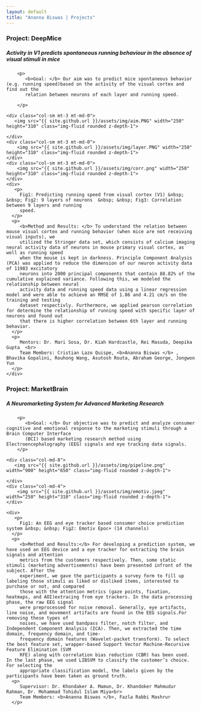 ```yaml
---
layout: default
title: "Ananna Biswas | Projects"
---
```


<div class="row gx-5 mb-5">
   
   <h3 class="fw-bold border-bottom pb-3 mb-5">Project: DeepMice</h3>
           <h5> Activity in V1 predicts spontaneous running behaviour in the absence of visual stimuli in mice </h5>
   
        <p>  
           <b>Goal: </b> Our aim was to predict mice spontaneous behavior (e.g. running speed)based on the activity of the visual cortex and find out the
           relation between neurons of each layer and running speed.
           
        </p>   
   
    <div class="col-sm mt-3 mt-md-0">
       <img src="{{ site.github.url }}/assets/img/aim.PNG" width="250" height="310" class="img-fluid rounded z-depth-1">
     
    </div>
    <div class="col-sm mt-3 mt-md-0">
        <img src="{{ site.github.url }}/assets/img/layer.PNG" width="250" height="310" class="img-fluid rounded z-depth-1"> 
    </div>
    <div class="col-sm mt-3 mt-md-0">
        <img src="{{ site.github.url }}/assets/img/corr.png" width="250" height="310" class="img-fluid rounded z-depth-1">
    </div>
    <div>
       <p>
         Fig1: Predicting running speed from visual cortex (V1) &nbsp; &nbsp; Fig2: 9 layers of neurons  &nbsp; &nbsp; Fig3: Correlation between 9 layers and running
         speed.
      </p>  
      <p>
         <b>Method and Results: </b> To understand the relation between mouse visual cortex and running behavior (when mice are not receiving visual inputs), we 
         utilized the Stringer data set, which consists of calcium imaging neural activity data of neurons in mouse primary visual cortex, as well as running speed
         when the mouse is kept in darkness. Principle Component Analysis (PCA) was applied to reduce the dimension of our neuron activity data of 11983 excitatory
         neurons into 2000 principal components that contain 88.82% of the cumulative explained variance. Following this, we modeled the relationship between neural 
         activity data and running speed data using a linear regression model and were able to achieve an RMSE of 1.86 and 4.21 cm/s on the training and testing 
         dataset respectivly. Furthermore, we applied pearson correlation for determine the relationship of running speed with specific layer of neurons and found out
         that there is higher correlation between 6th layer and running behavior. 
      </p>
      <p>
         Mentors: Dr. Mari Sosa, Dr. Kiah Hardcastle, Rei Masuda, Deepika Gupta  <br>
         Team Members: Cristian Lazo Quispe, <b>Ananna Biswas </b> , Bhavika Gopalini, Rouhong Wang, Asutosh Routa, Abraham George, Jongwon Yun
      </p> 
    </div>
   
</div>



<div class="row justify-content-md-center">
   
   <h3 class="fw-bold border-bottom pb-3 mb-5">Project: MarketBrain</h3>
           <h5> A Neuromarketing System for Advanced Marketing Research </h5>
   
        <p>  
           <b>Goal: </b> Our objective was to predict and analyze consumer cognitive and emotional response to the marketing stimuli through a Brain Computer Interface 
           (BCI) based marketing research method using Electroencephalography (EEG) signals and eye tracking data signals. 
        </p>   
   
    <div class="col-md-8">
       <img src="{{ site.github.url }}/assets/img/pipeline.png" width="900" height="650" class="img-fluid rounded z-depth-1">
     
    </div>
    <div class="col-md-4">
        <img src="{{ site.github.url }}/assets/img/emotiv.jpeg" width="250" height="310" class="img-fluid rounded z-depth-1"> 
    </div>
    
    <div>
       <p>
         Fig1: An EEG and eye tracker based consumer choice prediction system &nbsp; &nbsp; Fig2: Emotiv Epoc+ (14 channels)
      </p>  
      <p>
         <b>Method and Results:</b> For developing a prediction system, we have used an EEG device and a eye tracker for extracting the brain signals and attention
         metrics from the customers respectively. Then, some static stimuli (marketing advertisements) have been presented infront of the subject. After the 
         experiment, we gave the participants a survey form to fill up labeling those stimuli as liked or disliked items, interested to purchase or not, and compared
         those with the attention metrics (gaze points, fixation, heatmaps, and AOI)extracing from eye trackers. In the data processing phase, the raw EEG signal
         were preprocessed for noise removal. Generally, eye artifacts, line noise, and movement artifacts are found in the EEG signals.For removing these types of
         noises, we have used bandpass filter, notch filter, and Independent Component Analysis (ICA). Then, we extracted the time domain, frequency domain, and time- 
         frequency domain features (Wavelet-packet transform). To select the best feature set, wrapper-based Support Vector Machine-Recursive Feature Elimination (SVM
         RFE) along with correlation bias reduction (CBR) has been used. In the last phase, we used LIBSVM to classify the customer’s choice. For selecting the
         appropriate classification model, the labels given by the participants have been taken as ground truth.
      <p>
         Supervisor: Dr. Khondaker A. Mamun, Dr. Khandoker Mahmudur Rahman, Dr. Mohammad Tohidul Islam Miya<br>
         Team Members: <b>Ananna Biswas </b>, Fazla Rabbi Mashrur
      </p> 
    
    
